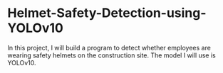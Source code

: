 # Helmet-Safety-Detection-using-YOLOv10
In this project, I will build a program to detect whether employees are wearing safety helmets on the construction site. The model I will use is YOLOv10.
